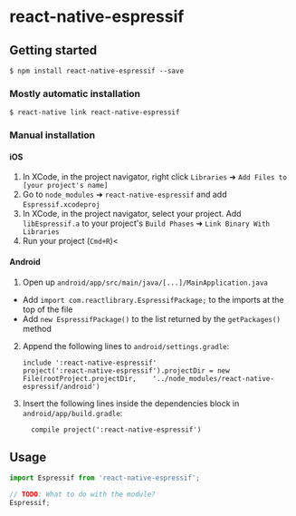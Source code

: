 # react-native-espressif

## Getting started

`$ npm install react-native-espressif --save`

### Mostly automatic installation

`$ react-native link react-native-espressif`

### Manual installation


#### iOS

1. In XCode, in the project navigator, right click `Libraries` ➜ `Add Files to [your project's name]`
2. Go to `node_modules` ➜ `react-native-espressif` and add `Espressif.xcodeproj`
3. In XCode, in the project navigator, select your project. Add `libEspressif.a` to your project's `Build Phases` ➜ `Link Binary With Libraries`
4. Run your project (`Cmd+R`)<

#### Android

1. Open up `android/app/src/main/java/[...]/MainApplication.java`
  - Add `import com.reactlibrary.EspressifPackage;` to the imports at the top of the file
  - Add `new EspressifPackage()` to the list returned by the `getPackages()` method
2. Append the following lines to `android/settings.gradle`:
  	```
  	include ':react-native-espressif'
  	project(':react-native-espressif').projectDir = new File(rootProject.projectDir, 	'../node_modules/react-native-espressif/android')
  	```
3. Insert the following lines inside the dependencies block in `android/app/build.gradle`:
  	```
      compile project(':react-native-espressif')
  	```


## Usage
```javascript
import Espressif from 'react-native-espressif';

// TODO: What to do with the module?
Espressif;
```
